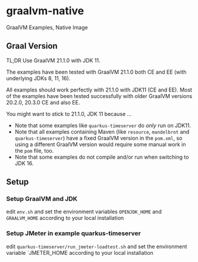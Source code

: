 # graalvm-native
GraalVM Examples, Native Image

## Graal Version
TL;DR Use GraalVM 21.1.0 with JDK 11.

The examples have been tested with GraalVM 21.1.0 both CE and EE (with underlying JDKs 8, 11, 16). 

All examples should work perfectly with 21.1.0 with JDK11 (CE and EE). 
Most of the examples have been tested successfully with older GraalVM versions 20.2.0, 20.3.0 CE and also EE.

You might want to stick to 21.1.0, JDK 11 because ...
* Note that some examples like `quarkus-timeserver` do _only_ run on JDK11.
* Note that all examples containing Maven (like `resource`, `mandelbrot` and `quarkus-timeserver`) have a fixed GraalVM version in the `pom.xml`, so using a different GraalVM version would require some manual work in the `pom` file, too. 
* Note that some examples do not compile and/or run when switching to JDK 16.

## Setup
### Setup GraalVM and JDK
edit `env.sh` and set the environment variables `OPENJDK_HOME` and `GRAALVM_HOME` according to your local installation

### Setup JMeter in example quarkus-timeserver
edit `quarkus-timeserver/run_jmeter-loadtest.sh` and set the environment variable `JMETER_HOME according to your local installation
